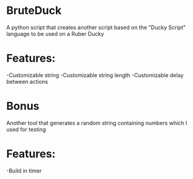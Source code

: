 # BruteDuck

A python script that creates another script based on the "Ducky Script" language to be used on a Ruber Ducky

# Features:
  -Customizable string
  -Customizable string length
  -Customizable delay between actions

# Bonus

Another tool that generates a random string containing numbers which I used for testing

# Features:
  -Build in timer
